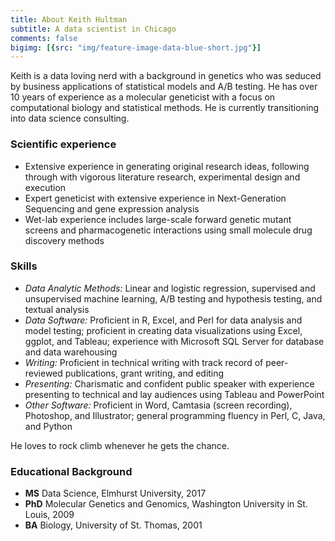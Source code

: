 ```yaml
---
title: About Keith Hultman
subtitle: A data scientist in Chicago 
comments: false
bigimg: [{src: "img/feature-image-data-blue-short.jpg"}]
---
```


Keith is a data loving nerd with a background in genetics who was seduced by business applications of statistical models and A/B testing. He has over 10 years of experience as a molecular geneticist with a focus on computational biology and statistical methods. He is currently transitioning into data science consulting.

### Scientific experience

* Extensive experience in generating original research ideas, following through with vigorous literature research, experimental design and execution
* Expert geneticist with extensive experience in Next-Generation Sequencing and gene expression analysis
* Wet-lab experience includes large-scale forward genetic mutant screens and pharmacogenetic interactions using small molecule drug discovery methods

### Skills

* *Data Analytic Methods:* Linear and logistic regression, supervised and unsupervised machine learning, A/B testing and hypothesis testing, and textual analysis
* *Data Software:* Proficient in R, Excel, and Perl for data analysis and model testing; proficient in creating data visualizations using Excel, ggplot, and Tableau; experience with Microsoft SQL Server for database and data warehousing 
* *Writing:* Proficient in technical writing with track record of peer-reviewed publications, grant writing, and editing
* *Presenting:* Charismatic and confident public speaker with experience presenting to technical and lay audiences using Tableau and PowerPoint
* *Other Software:* Proficient in Word, Camtasia (screen recording), Photoshop, and Illustrator; general programming fluency in Perl, C, Java, and Python

He loves to rock climb whenever he gets the chance. 

### Educational Background

* **MS** Data Science, Elmhurst University, 2017
* **PhD** Molecular Genetics and Genomics, Washington University in St. Louis, 2009
* **BA** Biology, University of St. Thomas, 2001
